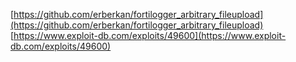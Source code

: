 [https://github.com/erberkan/fortilogger_arbitrary_fileupload](https://github.com/erberkan/fortilogger_arbitrary_fileupload)
[https://www.exploit-db.com/exploits/49600](https://www.exploit-db.com/exploits/49600)
